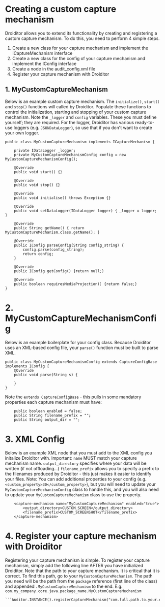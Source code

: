 # Creating a custom capture mechanism
Droiditor allows you to extend its functionality by creating and registering a custom capture mechanism.
To do this, you need to perform 4 simple steps.

1. Create a new class for your capture mechanism and implement the ICaptureMechanism interface
2. Create a new class for the config of your capture mechanism and implement the IConfig interface
3. Create a node in the audit_config.xml file
4. Register your capture mechanism with Droiditor

## 1. MyCustomCaptureMechanism

Below is an example custom capture mechanism.
The `initialize()`, `start()` and `stop()` functions will called by Droiditor. 
Populate these functions to control the initialization, starting and stopping of your custom capture mechanism.
Note the `_logger` and `config` variables. These you must define yourself; they are required. 
For the logger, Droiditor has various ready-to-use loggers (e.g. `JSONDataLogger`), so use that if you don't want to create your own logger.

```
public class MyCustomCaptureMechanism implements ICaptureMechanism {
    
    private IDataLogger _logger;
    private MyCustomCaptureMechanismConfig config = new MyCustomCaptureMechanismConfig();
    
    @Override
    public void start() {}
    
    @Override
    public void stop() {}
    
    @Override
    public void initialise() throws Exception {}
    
    @Override
    public void setDataLogger(IDataLogger logger) { _logger = logger; }
    
    @Override
    public String getName() { return MyCustomCaptureMechanism.class.getName(); }
    
    @Override
    public IConfig parseConfig(String config_string) {
        config.parse(config_string);
        return config;
    }
    
    @Override
    public IConfig getConfig() {return null;}
    
    @Override
    public boolean requiresMediaProjection() {return false;}
}
```

# 2. MyCustomCaptureMechanismConfig

Below is an example boilerplate for your config class.
Because Droiditor uses an XML-based config file, your `parse()` function must be built to parse XML.

```
public class MyCustomCaptureMechanismConfig extends CaptureConfigBase implements IConfig {
    @Override
    public void parse(String s) {
        
    }
}
```

Note the `extends CaptureConfigBase` - this pulls in some mandatory properties each capture mechanism must have:

```
    public boolean enabled = false;
    public String filename_prefix = "";
    public String output_dir = "";
```

# 3. XML Config 

Below is an example XML node that you must add to the XML config you initalize Droiditor with.
Important: `name` MUST match your capture mechanism name.
`output_directory` specifies where your data will be written (if not offloading...)
`filename_prefix` allows you to specify a prefix to the filenames produced by Droiditor - this just makes it easier to identify your files.
Note: You can add additional properties to your config (e.g. `<custom_property>30</custom_property>`), but you will need to update your `MyCustomCaptureMechanismConfig` class to handle this, and you will also need to update your `MyCustomCaptureMechanism` class to use the property.

```
    <capture-mechanism name="MyCustomCaptureMechanism" enabled="true">
        <output_directory>CUSTOM_SCREEN</output_directory>
        <filename_prefix>CUSTOM_SCREENSHOT</filename_prefix>
    </capture-mechanism>
```

# 4. Register your capture mechanism with Droiditor
Registering your capture mechanism is simple.
To register your capture mechanism, simply add the following line AFTER you have initialized Droiditor.
Note that the path to your capture mechanism. It is critical that it is correct. To find this path, go to your `MyCustomCaptureMechanism`.
The path you need will be the path from the `package` reference (first line of the class) and appended `.MyCustomCaptureMechanism` to the end.
E.g. `com.my_company.core.java.package_name.MyCustomCaptureMechanism`
    
    ```Auditor.INSTANCE().registerCaptureMechanism("com.full.path.to.your.custom.capturemechanism.MyCustomCaptureMechanism",config);```
